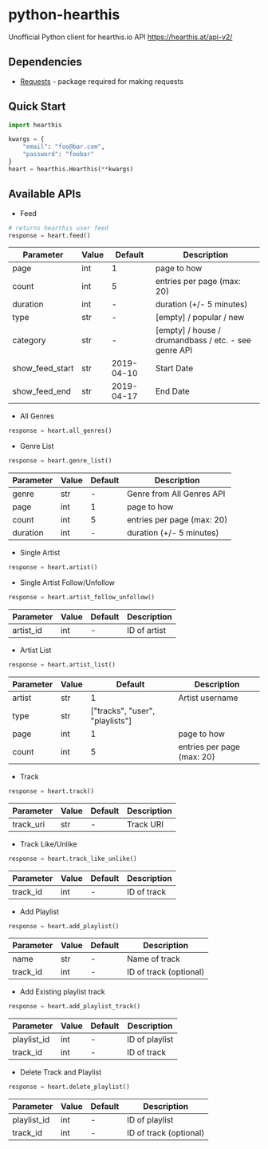 # python-hearthis
Unofficial Python client for hearthis.io API https://hearthis.at/api-v2/
## Dependencies
- [Requests](https://github.com/kennethreitz/requests) - package required for making requests

## Quick Start
```python
import hearthis

kwargs = {
    "email": "foo@bar.com",
    "password": "foobar"
}
heart = hearthis.Hearthis(**kwargs)
```

## Available APIs
- Feed
```python
# returns hearthis user feed
response = heart.feed()
```
|Parameter|Value|Default|Description|
|---|---|---|---|
|page|int|1|page to how|
|count|int|5|entries per page (max: 20)|
|duration|int|-|duration (+/- 5 minutes)|
|type|str|-|[empty] / popular / new|
|category|str|-|[empty] / house / drumandbass / etc. - see genre API|
|show_feed_start|str|2019-04-10|Start Date|
|show_feed_end|str|2019-04-17|End Date|

- All Genres
```python
response = heart.all_genres()
```

- Genre List
```python
response = heart.genre_list()
```
|Parameter|Value|Default|Description|
|---|---|---|---|
|genre|str|-|Genre from All Genres API|
|page|int|1|page to how|
|count|int|5|entries per page (max: 20)|
|duration|int|-|duration (+/- 5 minutes)|

- Single Artist
```python
response = heart.artist()
```

- Single Artist Follow/Unfollow
```python
response = heart.artist_follow_unfollow()
```
|Parameter|Value|Default|Description|
|---|---|---|---|
|artist_id|int|-|ID of artist|

- Artist List
```python
response = heart.artist_list()
```
|Parameter|Value|Default|Description|
|---|---|---|---|
|artist|str|1|Artist username|
|type|str|["tracks", "user", "playlists"]||
|page|int|1|page to how|
|count|int|5|entries per page (max: 20)|

- Track
```python
response = heart.track()
```
|Parameter|Value|Default|Description|
|---|---|---|---|
|track_uri|str|-|Track URI|

- Track Like/Unlike
```python
response = heart.track_like_unlike()
```
|Parameter|Value|Default|Description|
|---|---|---|---|
|track_id|int|-|ID of track|

- Add Playlist
```python
response = heart.add_playlist()
```
|Parameter|Value|Default|Description|
|---|---|---|---|
|name|str|-|Name of track|
|track_id|int|-|ID of track (optional)|

- Add Existing playlist track
```python
response = heart.add_playlist_track()
```
|Parameter|Value|Default|Description|
|---|---|---|---|
|playlist_id|int|-|ID of playlist|
|track_id|int|-|ID of track|

- Delete Track and Playlist
```python
response = heart.delete_playlist()
```
|Parameter|Value|Default|Description|
|---|---|---|---|
|playlist_id|int|-|ID of playlist|
|track_id|int|-|ID of track (optional)|